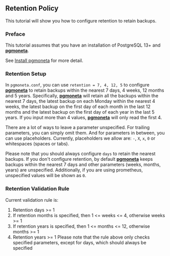 ## Retention Policy

This tutorial will show you how to configure retention to retain backups.

### Preface

This tutorial assumes that you have an installation of PostgreSQL 13+ and [**pgmoneta**](https://github.com/pgmoneta/pgmoneta).

See [Install pgmoneta](https://github.com/pgmoneta/pgmoneta/blob/main/doc/tutorial/01_install.md)
for more detail.

### Retention Setup

In `pgmoneta.conf`, you can use `retention = 7, 4, 12, 5` to configure [**pgmoneta**](https://github.com/pgmoneta/pgmoneta) to retain backups
within the nearest 7 days, 4 weeks, 12 months and 5 years. Specifically, [**pgmoneta**](https://github.com/pgmoneta/pgmoneta) will retain
all the backups within the nearest 7 days, the latest backup on each Monday within the nearest 4 weeks,
the latest backup on the first day of each month in the last 12 months and the latest backup on the first
day of each year in the last 5 years. If you input more than 4 values, [**pgmoneta**](https://github.com/pgmoneta/pgmoneta) will only read the first 4.

There are a lot of ways to leave a parameter unspecified. For trailing parameters, you can simply omit them. 
And for parameters in between, you can use placeholders. Currently, placeholders we allow are: `-`, `X`, `x`, `0` 
or whitespaces (spaces or tabs). 

Please note that you should always configure `days` to retain the nearest backups.
If you don't configure retention, by default [**pgmoneta**](https://github.com/pgmoneta/pgmoneta) keeps backups within the nearest 7 days and other parameters 
(weeks, months, years) are unspecified. 
Additionally, if you are using prometheus, unspecified values will be shown as `0`.

### Retention Validation Rule

Current validation rule is:

1. Retention days >= 1
2. If retention months is specified, then 1 <= weeks <= 4, otherwise weeks >= 1
3. If retention years is specified, then 1 <= months <= 12, otherwise months >= 1
4. Retention years >= 1
Please note that the rule above only checks specified parameters, except for days, which should always be specified
